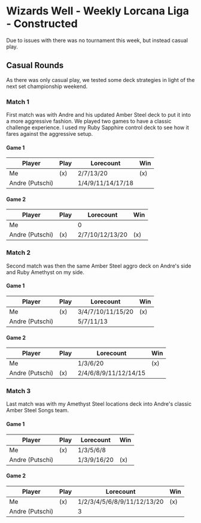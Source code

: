 # Wizards Well - Weekly Lorcana Liga - Constructed

Due to issues with there was no tournament this week, but instead casual play.

## Casual Rounds

As there was only casual play, we tested some deck strategies in light of the next set championship weekend.

### Match 1

First match was with Andre and his updated Amber Steel deck to put it into a more aggressive fashion. We played two games to have a classic challenge experience. I used my Ruby Sapphire control deck to see how it fares against the aggressive setup.

#### Game 1

| Player          | Play | Lorecount         | Win |
| --------------- | ---- | ----------------- | --- |
| Me              | (x)  | 2/7/13/20         | (x) |
| Andre (Putschi) |      | 1/4/9/11/14/17/18 |     |

#### Game 2

| Player          | Play | Lorecount       | Win |
| --------------- | ---- | --------------- | --- |
| Me              |      | 0               |     |
| Andre (Putschi) | (x)  | 2/7/10/12/13/20 | (x) |

### Match 2

Second match was then the same Amber Steel aggro deck on Andre's side and Ruby Amethyst on my side.

#### Game 1

| Player          | Play | Lorecount         | Win |
| --------------- | ---- | ----------------- | --- |
| Me              | (x)  | 3/4/7/10/11/15/20 | (x) |
| Andre (Putschi) |      | 5/7/11/13         |     |

#### Game 2

| Player          | Play | Lorecount             | Win |
| --------------- | ---- | --------------------- | --- |
| Me              |      | 1/3/6/20              | (x) |
| Andre (Putschi) | (x)  | 2/4/6/8/9/11/12/14/15 |     |

### Match 3

Last match was with my Amethyst Steel locations deck into Andre's classic Amber Steel Songs team.

#### Game 1

| Player          | Play | Lorecount   | Win |
| --------------- | ---- | ----------- | --- |
| Me              | (x)  | 1/3/5/6/8   |     |
| Andre (Putschi) |      | 1/3/9/16/20 | (x) |

#### Game 2

| Player          | Play | Lorecount                   | Win |
| --------------- | ---- | --------------------------- | --- |
| Me              | (x)  | 1/2/3/4/5/6/8/9/11/12/13/20 | (x) |
| Andre (Putschi) |      | 3                           |     |
